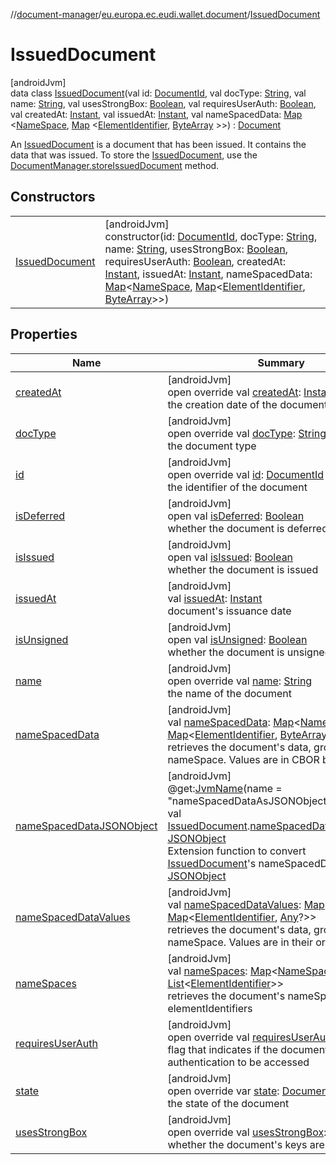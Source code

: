 //[document-manager](../../../index.md)/[eu.europa.ec.eudi.wallet.document](../index.md)/[IssuedDocument](index.md)

# IssuedDocument

[androidJvm]\
data class [IssuedDocument](index.md)(val id: [DocumentId](../index.md#659369697%2FClasslikes%2F1351694608), val
docType: [String](https://kotlinlang.org/api/latest/jvm/stdlib/kotlin/-string/index.html), val
name: [String](https://kotlinlang.org/api/latest/jvm/stdlib/kotlin/-string/index.html), val
usesStrongBox: [Boolean](https://kotlinlang.org/api/latest/jvm/stdlib/kotlin/-boolean/index.html), val
requiresUserAuth: [Boolean](https://kotlinlang.org/api/latest/jvm/stdlib/kotlin/-boolean/index.html), val
createdAt: [Instant](https://developer.android.com/reference/kotlin/java/time/Instant.html), val
issuedAt: [Instant](https://developer.android.com/reference/kotlin/java/time/Instant.html), val
nameSpacedData: [Map](https://kotlinlang.org/api/latest/jvm/stdlib/kotlin.collections/-map/index.html)
&lt;[NameSpace](../index.md#1862659344%2FClasslikes%2F1351694608), [Map](https://kotlinlang.org/api/latest/jvm/stdlib/kotlin.collections/-map/index.html)
&lt;[ElementIdentifier](../index.md#-190936378%2FClasslikes%2F1351694608), [ByteArray](https://kotlinlang.org/api/latest/jvm/stdlib/kotlin/-byte-array/index.html)
&gt;&gt;) : [Document](../-document/index.md)

An [IssuedDocument](index.md) is a document that has been issued. It contains the data that was issued. To store
the [IssuedDocument](index.md), use
the [DocumentManager.storeIssuedDocument](../-document-manager/store-issued-document.md) method.

## Constructors

|                                       |                                                                                                                                                                                                                                                                                                                                                                                                                                                                                                                                                                                                                                                                                                                                                                                                                                                                                                                                                                                                                                                                                                                                |
|---------------------------------------|--------------------------------------------------------------------------------------------------------------------------------------------------------------------------------------------------------------------------------------------------------------------------------------------------------------------------------------------------------------------------------------------------------------------------------------------------------------------------------------------------------------------------------------------------------------------------------------------------------------------------------------------------------------------------------------------------------------------------------------------------------------------------------------------------------------------------------------------------------------------------------------------------------------------------------------------------------------------------------------------------------------------------------------------------------------------------------------------------------------------------------|
| [IssuedDocument](-issued-document.md) | [androidJvm]<br>constructor(id: [DocumentId](../index.md#659369697%2FClasslikes%2F1351694608), docType: [String](https://kotlinlang.org/api/latest/jvm/stdlib/kotlin/-string/index.html), name: [String](https://kotlinlang.org/api/latest/jvm/stdlib/kotlin/-string/index.html), usesStrongBox: [Boolean](https://kotlinlang.org/api/latest/jvm/stdlib/kotlin/-boolean/index.html), requiresUserAuth: [Boolean](https://kotlinlang.org/api/latest/jvm/stdlib/kotlin/-boolean/index.html), createdAt: [Instant](https://developer.android.com/reference/kotlin/java/time/Instant.html), issuedAt: [Instant](https://developer.android.com/reference/kotlin/java/time/Instant.html), nameSpacedData: [Map](https://kotlinlang.org/api/latest/jvm/stdlib/kotlin.collections/-map/index.html)&lt;[NameSpace](../index.md#1862659344%2FClasslikes%2F1351694608), [Map](https://kotlinlang.org/api/latest/jvm/stdlib/kotlin.collections/-map/index.html)&lt;[ElementIdentifier](../index.md#-190936378%2FClasslikes%2F1351694608), [ByteArray](https://kotlinlang.org/api/latest/jvm/stdlib/kotlin/-byte-array/index.html)&gt;&gt;) |

## Properties

| Name                                                              | Summary                                                                                                                                                                                                                                                                                                                                                                                                                                                                                                                                                                         |
|-------------------------------------------------------------------|---------------------------------------------------------------------------------------------------------------------------------------------------------------------------------------------------------------------------------------------------------------------------------------------------------------------------------------------------------------------------------------------------------------------------------------------------------------------------------------------------------------------------------------------------------------------------------|
| [createdAt](created-at.md)                                        | [androidJvm]<br>open override val [createdAt](created-at.md): [Instant](https://developer.android.com/reference/kotlin/java/time/Instant.html)<br>the creation date of the document                                                                                                                                                                                                                                                                                                                                                                                             |
| [docType](doc-type.md)                                            | [androidJvm]<br>open override val [docType](doc-type.md): [String](https://kotlinlang.org/api/latest/jvm/stdlib/kotlin/-string/index.html)<br>the document type                                                                                                                                                                                                                                                                                                                                                                                                                 |
| [id](id.md)                                                       | [androidJvm]<br>open override val [id](id.md): [DocumentId](../index.md#659369697%2FClasslikes%2F1351694608)<br>the identifier of the document                                                                                                                                                                                                                                                                                                                                                                                                                                  |
| [isDeferred](../-document/is-deferred.md)                         | [androidJvm]<br>open val [isDeferred](../-document/is-deferred.md): [Boolean](https://kotlinlang.org/api/latest/jvm/stdlib/kotlin/-boolean/index.html)<br>whether the document is deferred                                                                                                                                                                                                                                                                                                                                                                                      |
| [isIssued](../-document/is-issued.md)                             | [androidJvm]<br>open val [isIssued](../-document/is-issued.md): [Boolean](https://kotlinlang.org/api/latest/jvm/stdlib/kotlin/-boolean/index.html)<br>whether the document is issued                                                                                                                                                                                                                                                                                                                                                                                            |
| [issuedAt](issued-at.md)                                          | [androidJvm]<br>val [issuedAt](issued-at.md): [Instant](https://developer.android.com/reference/kotlin/java/time/Instant.html)<br>document's issuance date                                                                                                                                                                                                                                                                                                                                                                                                                      |
| [isUnsigned](../-document/is-unsigned.md)                         | [androidJvm]<br>open val [isUnsigned](../-document/is-unsigned.md): [Boolean](https://kotlinlang.org/api/latest/jvm/stdlib/kotlin/-boolean/index.html)<br>whether the document is unsigned                                                                                                                                                                                                                                                                                                                                                                                      |
| [name](name.md)                                                   | [androidJvm]<br>open override val [name](name.md): [String](https://kotlinlang.org/api/latest/jvm/stdlib/kotlin/-string/index.html)<br>the name of the document                                                                                                                                                                                                                                                                                                                                                                                                                 |
| [nameSpacedData](name-spaced-data.md)                             | [androidJvm]<br>val [nameSpacedData](name-spaced-data.md): [Map](https://kotlinlang.org/api/latest/jvm/stdlib/kotlin.collections/-map/index.html)&lt;[NameSpace](../index.md#1862659344%2FClasslikes%2F1351694608), [Map](https://kotlinlang.org/api/latest/jvm/stdlib/kotlin.collections/-map/index.html)&lt;[ElementIdentifier](../index.md#-190936378%2FClasslikes%2F1351694608), [ByteArray](https://kotlinlang.org/api/latest/jvm/stdlib/kotlin/-byte-array/index.html)&gt;&gt;<br>retrieves the document's data, grouped by nameSpace. Values are in CBOR bytes           |
| [nameSpacedDataJSONObject](../name-spaced-data-j-s-o-n-object.md) | [androidJvm]<br>@get:[JvmName](https://kotlinlang.org/api/latest/jvm/stdlib/kotlin.jvm/-jvm-name/index.html)(name = &quot;nameSpacedDataAsJSONObject&quot;)<br>val [IssuedDocument](index.md).[nameSpacedDataJSONObject](../name-spaced-data-j-s-o-n-object.md): [JSONObject](https://developer.android.com/reference/kotlin/org/json/JSONObject.html)<br>Extension function to convert [IssuedDocument](index.md)'s nameSpacedData to [JSONObject](https://developer.android.com/reference/kotlin/org/json/JSONObject.html)                                                    |
| [nameSpacedDataValues](name-spaced-data-values.md)                | [androidJvm]<br>val [nameSpacedDataValues](name-spaced-data-values.md): [Map](https://kotlinlang.org/api/latest/jvm/stdlib/kotlin.collections/-map/index.html)&lt;[NameSpace](../index.md#1862659344%2FClasslikes%2F1351694608), [Map](https://kotlinlang.org/api/latest/jvm/stdlib/kotlin.collections/-map/index.html)&lt;[ElementIdentifier](../index.md#-190936378%2FClasslikes%2F1351694608), [Any](https://kotlinlang.org/api/latest/jvm/stdlib/kotlin/-any/index.html)?&gt;&gt;<br>retrieves the document's data, grouped by nameSpace. Values are in their original type |
| [nameSpaces](name-spaces.md)                                      | [androidJvm]<br>val [nameSpaces](name-spaces.md): [Map](https://kotlinlang.org/api/latest/jvm/stdlib/kotlin.collections/-map/index.html)&lt;[NameSpace](../index.md#1862659344%2FClasslikes%2F1351694608), [List](https://kotlinlang.org/api/latest/jvm/stdlib/kotlin.collections/-list/index.html)&lt;[ElementIdentifier](../index.md#-190936378%2FClasslikes%2F1351694608)&gt;&gt;<br>retrieves the document's nameSpaces and elementIdentifiers                                                                                                                              |
| [requiresUserAuth](requires-user-auth.md)                         | [androidJvm]<br>open override val [requiresUserAuth](requires-user-auth.md): [Boolean](https://kotlinlang.org/api/latest/jvm/stdlib/kotlin/-boolean/index.html)<br>flag that indicates if the document requires user authentication to be accessed                                                                                                                                                                                                                                                                                                                              |
| [state](state.md)                                                 | [androidJvm]<br>open override var [state](state.md): [Document.State](../-document/-state/index.md)<br>the state of the document                                                                                                                                                                                                                                                                                                                                                                                                                                                |
| [usesStrongBox](uses-strong-box.md)                               | [androidJvm]<br>open override val [usesStrongBox](uses-strong-box.md): [Boolean](https://kotlinlang.org/api/latest/jvm/stdlib/kotlin/-boolean/index.html)<br>whether the document's keys are in strongBox                                                                                                                                                                                                                                                                                                                                                                       |

